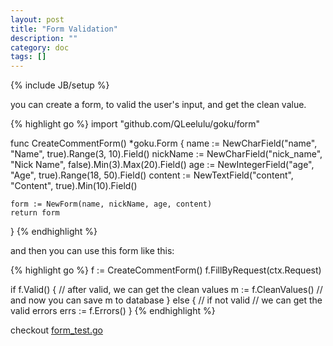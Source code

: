 ```yaml
---
layout: post
title: "Form Validation"
description: ""
category: doc
tags: []
---
```

{% include JB/setup %}

you can create a form, to valid the user's input, and get the clean value.

{% highlight go %}
import "github.com/QLeelulu/goku/form"

func CreateCommentForm() *goku.Form {
    name := NewCharField("name", "Name", true).Range(3, 10).Field()
    nickName := NewCharField("nick_name", "Nick Name", false).Min(3).Max(20).Field()
    age := NewIntegerField("age", "Age", true).Range(18, 50).Field()
    content := NewTextField("content", "Content", true).Min(10).Field()

    form := NewForm(name, nickName, age, content)
    return form
}
{% endhighlight %}

and then you can use this form like this:

{% highlight go %}
f := CreateCommentForm()
f.FillByRequest(ctx.Request)

if f.Valid() {
    // after valid, we can get the clean values
    m := f.CleanValues()
    // and now you can save m to database
} else {
    // if not valid
    // we can get the valid errors
    errs := f.Errors()
}
{% endhighlight %}

checkout [form_test.go](https://github.com/QLeelulu/goku/blob/master/form/form_test.go)


